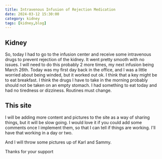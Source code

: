 ```yaml
---
title: Intravenous Infusion of Rejection Medication
date: 2024-03-12 15:30:00
category: kidney
tags: [kidney,blog]
---
```

## Kidney 
So, today I had to go to the infusion center and receive some intravenous drugs to prevent rejection of the kidney.  It went pretty smooth with no issues.  I will need to do this probably 2 more times, my next infusion being March 26th.  Today was my first day back in the office, and I was a little worried about being winded, but it worked out ok.  I think that a key might be to eat breakfast.  I think the drugs I have to take in the morning probably should not be taken on an empty stomach.  I had something to eat today and had no tiredness or dizziness.  Routines must change.

## This site
I will be adding more content and pictures to the site as a way of sharing things, but it will be slow going.  I would love it if you could add some comments once I implement them, so that I can tell if things are working.  I'll have that working in a day or two.

And I will throw some pictures up of Karl and Sammy. 

Thanks for your support
